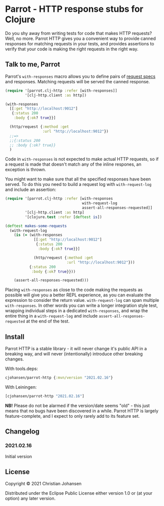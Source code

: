 # Parrot - HTTP response stubs for Clojure

Do you shy away from writing tests for code that makes HTTP requests? Well, no
more. Parrot HTTP gives you a convenient way to provide canned responses for
matching requests in your tests, and provides assertions to verify that your
code is making the right requests in the right way.

## Talk to me, Parrot

Parrot's `with-responses` macro allows you to define pairs of [request
specs](#specs) and responses. Matching requests will be served the canned
response.

```clj
(require '[parrot.clj-http :refer [with-responses]]
         '[clj-http.client :as http])

(with-responses
  [[:get "http://localhost:9012"]
   {:status 200
    :body {:ok? true}}]

  (http/request {:method :get
                 :url "http://localhost:9012"})
  ;;=>
  ;;{:status 200
  ;; :body {:ok? true}}
  )
```

Code in `with-responses` is not expected to make actual HTTP requests, so if a
request is made that doesn't match any of the inline respones, an exception is
thrown.

You might want to make sure that all the specified responses have been served.
To do this you need to build a request log with `with-request-log` and include
an assertion:

```clj
(require '[parrot.clj-http :refer [with-responses
                                   with-request-log
                                   assert-all-responses-requested]]
         '[clj-http.client :as http]
         '[clojure.test :refer [deftest is])

(deftest makes-some-requests
  (with-request-log
    (is (= (with-responses
             [[:get "http://localhost:9012"]
              {:status 200
               :body {:ok? true}}]

             (http/request {:method :get
                            :url "http://localhost:9012"}))
           {:status 200
            :body {:ok? true}}))

    (assert-all-responses-requested)))
```

Placing `with-responses` as close to the code making the requests as possible
will give you a better REPL experience, as you can evaluate the expression to
consider the return value. `with-request-log` can span multiple
`with-responses`. In other words you can write a longer integration style test,
wrapping individual steps in a dedicated `with-responses`, and wrap the entire
thing in a `with-request-log` and include `assert-all-responses-requested` at
the end of the test.

## Install

Parrot HTTP is a stable library - it will never change it's public API in a
breaking way, and will never (intentionally) introduce other breaking changes.

With tools.deps:

```clj
cjohansen/parrot-http {:mvn/version "2021.02.16"}
```

With Leiningen:

```clj
[cjohansen/parrot-http "2021.02.16"]
```

**NB!** Please do not be alarmed if the version/date seems "old" - this just
means that no bugs have been discovered in a while. Parrot HTTP is largely
feature-complete, and I expect to only rarely add to its feature set.

## Changelog

### 2021.02.16

Initial version

## License

Copyright © 2021 Christian Johansen

Distributed under the Eclipse Public License either version 1.0 or (at your
option) any later version.
